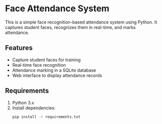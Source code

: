 # Face Attendance System

This is a simple face recognition-based attendance system using Python. It captures student faces, recognizes them in real-time, and marks attendance.

## Features
- Capture student faces for training
- Real-time face recognition
- Attendance marking in a SQLite database
- Web interface to display attendance records

## Requirements
1. Python 3.x
2. Install dependencies:
   ```bash
   pip install -r requirements.txt
